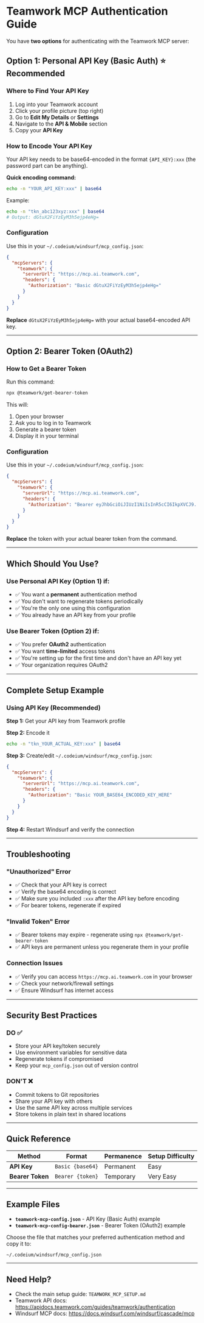 # Teamwork MCP Authentication Guide

You have **two options** for authenticating with the Teamwork MCP server:

## Option 1: Personal API Key (Basic Auth) ⭐ Recommended

### Where to Find Your API Key

1. Log into your Teamwork account
2. Click your profile picture (top right)
3. Go to **Edit My Details** or **Settings**
4. Navigate to the **API & Mobile** section
5. Copy your **API Key**

### How to Encode Your API Key

Your API key needs to be base64-encoded in the format `{API_KEY}:xxx` (the password part can be anything).

**Quick encoding command:**
```bash
echo -n "YOUR_API_KEY:xxx" | base64
```

Example:
```bash
echo -n "tkn_abc123xyz:xxx" | base64
# Output: dGtuX2FiYzEyM3h5ejp4eHg=
```

### Configuration

Use this in your `~/.codeium/windsurf/mcp_config.json`:

```json
{
  "mcpServers": {
    "teamwork": {
      "serverUrl": "https://mcp.ai.teamwork.com",
      "headers": {
        "Authorization": "Basic dGtuX2FiYzEyM3h5ejp4eHg="
      }
    }
  }
}
```

**Replace** `dGtuX2FiYzEyM3h5ejp4eHg=` with your actual base64-encoded API key.

---

## Option 2: Bearer Token (OAuth2)

### How to Get a Bearer Token

Run this command:
```bash
npx @teamwork/get-bearer-token
```

This will:
1. Open your browser
2. Ask you to log in to Teamwork
3. Generate a bearer token
4. Display it in your terminal

### Configuration

Use this in your `~/.codeium/windsurf/mcp_config.json`:

```json
{
  "mcpServers": {
    "teamwork": {
      "serverUrl": "https://mcp.ai.teamwork.com",
      "headers": {
        "Authorization": "Bearer eyJhbGciOiJIUzI1NiIsInR5cCI6IkpXVCJ9..."
      }
    }
  }
}
```

**Replace** the token with your actual bearer token from the command.

---

## Which Should You Use?

### Use Personal API Key (Option 1) if:
- ✅ You want a **permanent** authentication method
- ✅ You don't want to regenerate tokens periodically
- ✅ You're the only one using this configuration
- ✅ You already have an API key from your profile

### Use Bearer Token (Option 2) if:
- ✅ You prefer **OAuth2** authentication
- ✅ You want **time-limited** access tokens
- ✅ You're setting up for the first time and don't have an API key yet
- ✅ Your organization requires OAuth2

---

## Complete Setup Example

### Using API Key (Recommended)

**Step 1:** Get your API key from Teamwork profile

**Step 2:** Encode it
```bash
echo -n "tkn_YOUR_ACTUAL_KEY:xxx" | base64
```

**Step 3:** Create/edit `~/.codeium/windsurf/mcp_config.json`:
```json
{
  "mcpServers": {
    "teamwork": {
      "serverUrl": "https://mcp.ai.teamwork.com",
      "headers": {
        "Authorization": "Basic YOUR_BASE64_ENCODED_KEY_HERE"
      }
    }
  }
}
```

**Step 4:** Restart Windsurf and verify the connection

---

## Troubleshooting

### "Unauthorized" Error
- ✅ Check that your API key is correct
- ✅ Verify the base64 encoding is correct
- ✅ Make sure you included `:xxx` after the API key before encoding
- ✅ For bearer tokens, regenerate if expired

### "Invalid Token" Error
- ✅ Bearer tokens may expire - regenerate using `npx @teamwork/get-bearer-token`
- ✅ API keys are permanent unless you regenerate them in your profile

### Connection Issues
- ✅ Verify you can access `https://mcp.ai.teamwork.com` in your browser
- ✅ Check your network/firewall settings
- ✅ Ensure Windsurf has internet access

---

## Security Best Practices

### DO ✅
- Store your API key/token securely
- Use environment variables for sensitive data
- Regenerate tokens if compromised
- Keep your `mcp_config.json` out of version control

### DON'T ❌
- Commit tokens to Git repositories
- Share your API key with others
- Use the same API key across multiple services
- Store tokens in plain text in shared locations

---

## Quick Reference

| Method | Format | Permanence | Setup Difficulty |
|--------|--------|------------|------------------|
| **API Key** | `Basic {base64}` | Permanent | Easy |
| **Bearer Token** | `Bearer {token}` | Temporary | Very Easy |

---

## Example Files

- **`teamwork-mcp-config.json`** - API Key (Basic Auth) example
- **`teamwork-mcp-config-bearer.json`** - Bearer Token (OAuth2) example

Choose the file that matches your preferred authentication method and copy it to:
```
~/.codeium/windsurf/mcp_config.json
```

---

## Need Help?

- Check the main setup guide: `TEAMWORK_MCP_SETUP.md`
- Teamwork API docs: https://apidocs.teamwork.com/guides/teamwork/authentication
- Windsurf MCP docs: https://docs.windsurf.com/windsurf/cascade/mcp
